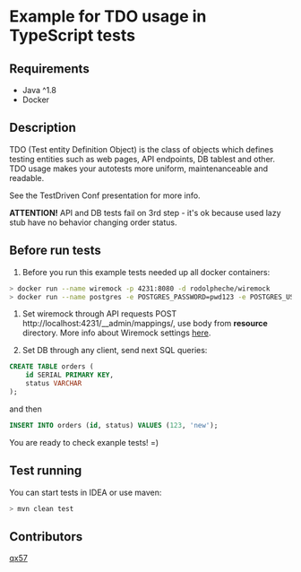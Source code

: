 # Example for TDO usage in TypeScript tests

## Requirements

* Java ^1.8
* Docker

## Description

TDO (Test entity Definition Object) is the class of objects which defines testing entities such as web pages, API endpoints, DB tablest and other. TDO usage makes your autotests more uniform, maintenanceable and readable.

See the TestDriven Conf presentation for more info.

**ATTENTION!** API and DB tests fail on 3rd step - it's ok because used lazy stub have no behavior changing order status.

## Before run tests

1. Before you run this example tests needed up all docker containers:

```bash
> docker run --name wiremock -p 4231:8080 -d rodolpheche/wiremock
> docker run --name postgres -e POSTGRES_PASSWORD=pwd123 -e POSTGRES_USER=postgres -e POSTGRES_DB=test -p 6543:5432 -d postgres
```

1. Set wiremock through API requests POST http://localhost:4231/__admin/mappings/, use body from **resource** directory. More info about Wiremock settings [here](https://wiremock.org/docs/request-matching/).

2. Set DB through any client, send next SQL queries:

```sql
CREATE TABLE orders (
    id SERIAL PRIMARY KEY,
    status VARCHAR
);
```

and then

```sql
INSERT INTO orders (id, status) VALUES (123, 'new');
```

You are ready to check exanple tests! =)

## Test running

You can start tests in IDEA or use maven:

```bash
> mvn clean test
```

## Contributors

[qx57](https://github.com/qx57)